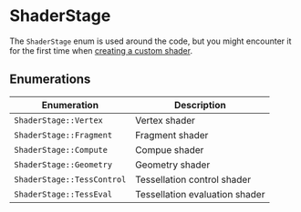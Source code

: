 # ShaderStage

The ``ShaderStage`` enum is used around the code, but you might encounter it
for the first time when [creating a custom shader](/getting-started/custom-shaders).

## Enumerations

| Enumeration | Description                    |
| --- |--------------------------------|
| ``ShaderStage::Vertex`` | Vertex shader                  |
| ``ShaderStage::Fragment`` | Fragment shader                |
| ``ShaderStage::Compute`` | Compue shader                  |
| ``ShaderStage::Geometry`` | Geometry shader                |
| ``ShaderStage::TessControl`` | Tessellation control shader    |
| ``ShaderStage::TessEval`` | Tessellation evaluation shader |